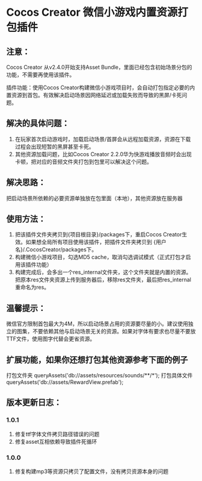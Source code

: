 # Cocos Creator 微信小游戏内置资源打包插件

## 注意：
Cocos Creator 从v2.4.0开始支持Asset Bundle，里面已经包含初始场景分包的功能，不需要再使用该插件。

插件功能：使用Cocos Creator构建微信小游戏项目时，会自动打包指定必要的内置资源到首包。有效解决启动场景因网络延迟或加载失败而导致的黑屏/卡死问题。

## 解决的具体问题：
1. 在玩家首次启动游戏时，加载启动场景/首屏会从远程加载资源，资源在下载过程会出现短暂的黑屏甚至卡死。
2. 其他资源加载问题，比如Cocos Creator 2.2.0华为快游戏播放音频时会出现卡顿，把对应的音频文件夹打包到包里可以解决这个问题。

## 解决思路：
把启动场景所依赖的必要资源单独放在包里面（本地），其他资源放在服务器

## 使用方法：
1. 把该插件文件夹拷贝到{项目根目录}/packages下，重启Cocos Creator生效。如果想全局所有项目使用该插件，把插件文件夹拷贝到 {用户名}/.CocosCreator/packages下。
2. 构建微信小游戏项目，勾选MD5 cache，取消勾选调试模式（正式打包才启用该插件功能）
3. 构建完成后，会多出一个res_internal文件夹，这个文件夹就是内置的资源。把原本res文件夹资源上传到服务器后，移除res文件夹，最后把res_internal重命名为res。

## 温馨提示：
微信官方限制首包最大为4M，所以启动场景占用的资源要尽量的小。建议使用独立的图集，不要依赖其他与启动场景无关的资源。如果对字体有要求也尽量不要放TTF文件，使用图字代替会更省资源。

## 扩展功能，如果你还想打包其他资源参考下面的例子
打包文件夹 queryAssets('db://assets/resources/sounds/**/*');
打包具体文件 queryAssets('db://assets/RewardView.prefab');

## 版本更新日志：

### 1.0.1
1. 修复ttf字体文件拷贝路径错误的问题
2. 修复asset互相依赖导致插件死循环

### 1.0.0 
1. 修复构建mp3等资源只拷贝了配置文件，没有拷贝资源本身的问题
